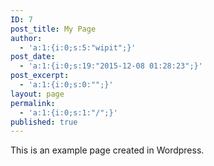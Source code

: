 ```yaml
---
ID: 7
post_title: My Page
author:
  - 'a:1:{i:0;s:5:"wipit";}'
post_date:
  - 'a:1:{i:0;s:19:"2015-12-08 01:28:23";}'
post_excerpt:
  - 'a:1:{i:0;s:0:"";}'
layout: page
permalink:
  - 'a:1:{i:0;s:1:"/";}'
published: true
---
```

This is an example page created in Wordpress.